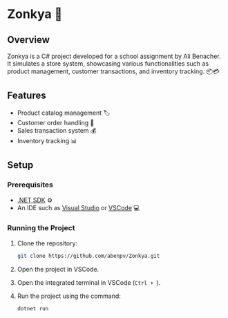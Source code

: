 # Zonkya 🛒

## Overview
Zonkya is a C# project developed for a school assignment by Ali Benacher. It simulates a store system, showcasing various functionalities such as product management, customer transactions, and inventory tracking. 📦💳

## Features
- Product catalog management 🏷️
- Customer order handling 🧾
- Sales transaction system 💰
- Inventory tracking 📊

## Setup

### Prerequisites
- [.NET SDK](https://dotnet.microsoft.com/download) ⚙️
- An IDE such as [Visual Studio](https://visualstudio.microsoft.com/) or [VSCode](https://code.visualstudio.com/) 💻

### Running the Project
1. Clone the repository:
    ```bash
    git clone https://github.com/abenpv/Zonkya.git
    ```

2. Open the project in VSCode.

3. Open the integrated terminal in VSCode (`Ctrl + `).

4. Run the project using the command:
    ```bash
    dotnet run
    ```
